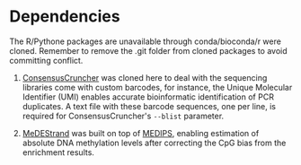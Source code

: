 
# Dependencies

The R/Pythone packages are unavailable through conda/bioconda/r were cloned. Remember to remove the .git folder from cloned packages to avoid committing conflict.  

1. [ConsensusCruncher](https://github.com/pughlab/ConsensusCruncher) was cloned here to deal with the sequencing libraries come with custom barcodes, for instance, the Unique Molecular Identifier (UMI) enables accurate bioinformatic identification of PCR duplicates. A text file with these barcode sequences, one per line, is required for ConsensusCruncher's `--blist` parameter.  

2. [MeDEStrand](https://github.com/jxu1234/MeDEStrand) was built on top of [MEDIPS](https://bioconductor.riken.jp/packages/3.8/bioc/html/MEDIPS.html), enabling estimation of absolute DNA methylation levels after correcting the CpG bias from the enrichment results.
